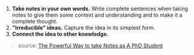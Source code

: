 
1. **Take notes in your own words.** Write complete sentences when taking notes to give them some context and understanding and to make it a complete thought.
2. **"Irreducible" ideas.** Capture the idea in its simplest form.
3. **Connect the idea to other knowledge.** 

> source: [The Powerful Way to take Notes as A PhD Student](https://www.youtube.com/watch?v=7_6ELlCIl1w&t=230s)